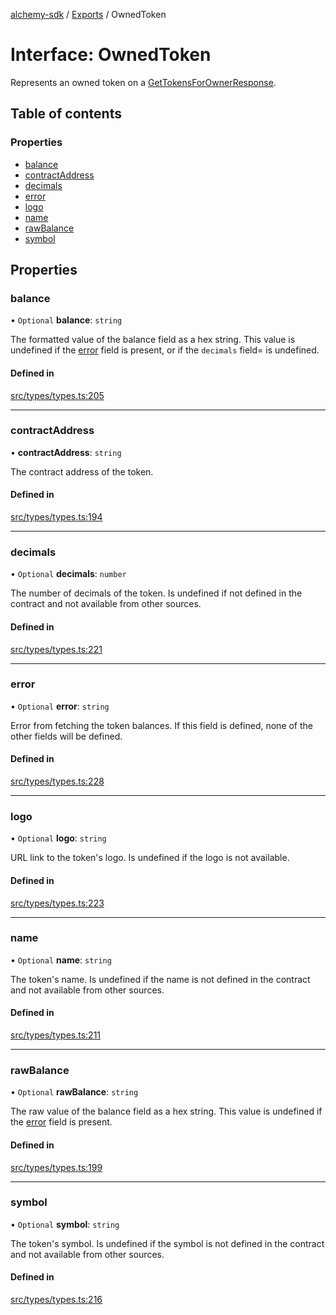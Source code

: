 [alchemy-sdk](../README.md) / [Exports](../modules.md) / OwnedToken

# Interface: OwnedToken

Represents an owned token on a [GetTokensForOwnerResponse](GetTokensForOwnerResponse.md).

## Table of contents

### Properties

- [balance](OwnedToken.md#balance)
- [contractAddress](OwnedToken.md#contractaddress)
- [decimals](OwnedToken.md#decimals)
- [error](OwnedToken.md#error)
- [logo](OwnedToken.md#logo)
- [name](OwnedToken.md#name)
- [rawBalance](OwnedToken.md#rawbalance)
- [symbol](OwnedToken.md#symbol)

## Properties

### balance

• `Optional` **balance**: `string`

The formatted value of the balance field as a hex string. This value is
undefined if the [error](OwnedToken.md#error) field is present, or if the `decimals` field=
is undefined.

#### Defined in

[src/types/types.ts:205](https://github.com/alchemyplatform/alchemy-sdk-js/blob/c9dbbf0/src/types/types.ts#L205)

___

### contractAddress

• **contractAddress**: `string`

The contract address of the token.

#### Defined in

[src/types/types.ts:194](https://github.com/alchemyplatform/alchemy-sdk-js/blob/c9dbbf0/src/types/types.ts#L194)

___

### decimals

• `Optional` **decimals**: `number`

The number of decimals of the token. Is undefined if not defined in the
contract and not available from other sources.

#### Defined in

[src/types/types.ts:221](https://github.com/alchemyplatform/alchemy-sdk-js/blob/c9dbbf0/src/types/types.ts#L221)

___

### error

• `Optional` **error**: `string`

Error from fetching the token balances. If this field is defined, none of
the other fields will be defined.

#### Defined in

[src/types/types.ts:228](https://github.com/alchemyplatform/alchemy-sdk-js/blob/c9dbbf0/src/types/types.ts#L228)

___

### logo

• `Optional` **logo**: `string`

URL link to the token's logo. Is undefined if the logo is not available.

#### Defined in

[src/types/types.ts:223](https://github.com/alchemyplatform/alchemy-sdk-js/blob/c9dbbf0/src/types/types.ts#L223)

___

### name

• `Optional` **name**: `string`

The token's name. Is undefined if the name is not defined in the contract and
not available from other sources.

#### Defined in

[src/types/types.ts:211](https://github.com/alchemyplatform/alchemy-sdk-js/blob/c9dbbf0/src/types/types.ts#L211)

___

### rawBalance

• `Optional` **rawBalance**: `string`

The raw value of the balance field as a hex string. This value is undefined
if the [error](OwnedToken.md#error) field is present.

#### Defined in

[src/types/types.ts:199](https://github.com/alchemyplatform/alchemy-sdk-js/blob/c9dbbf0/src/types/types.ts#L199)

___

### symbol

• `Optional` **symbol**: `string`

The token's symbol. Is undefined if the symbol is not defined in the contract
and not available from other sources.

#### Defined in

[src/types/types.ts:216](https://github.com/alchemyplatform/alchemy-sdk-js/blob/c9dbbf0/src/types/types.ts#L216)
